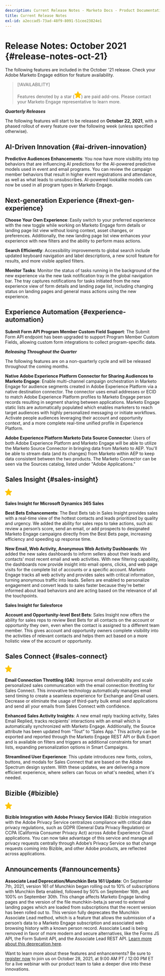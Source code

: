 ```yaml
---
description: Current Release Notes - Marketo Docs - Product Documentation
title: Current Release Notes
exl-id: a2eccad5-73ad-48f9-8091-51cee23824e1
---
```

# Release Notes: October 2021 {#release-notes-oct-21}

The following features are included in the October '21 release. Check your Adobe Marketo Engage edition for feature availability.

>[!AVAILABILITY]
>
>Features denoted by a star (![](assets/yellow-star.png)) are paid add-ons. Please contact your Marketo Engage representative to learn more.

**_Quarterly Releases_**

The following features will start to be released on **October 22, 2021**, with a phased rollout of every feature over the following week (unless specified otherwise).

## AI-Driven Innovation {#ai-driven-innovation}

**Predictive Audiences Enhancements**: You now have more visibility into top behaviors that are influencing AI predictions for the AI-powered predictive models used in event and email programs. You can review the campaign member behaviors that result in higher event registrations and attendance, as well as what leads to unsubscribes. AI-powered lookalike models can now be used in all program types in Marketo Engage.

## Next-generation Experience {#next-gen-experience}

**Choose Your Own Experience**: Easily switch to your preferred experience with the new toggle while working on Marketo Engage form details or landing page list view without losing context, asset changes, or preferences. Additionally, the new landing page list view enhances your experience with new filters and the ability to perform mass actions.

**Search Efficiently**: Accessibility improvements to global search include updated keyboard navigation and label descriptions, a new scroll feature for results, and more visible applied filters.

**Monitor Tasks**: Monitor the status of tasks running in the background of the new experience via the new task notification tray in the global navigation bar. The tray captures notifications for tasks initiated from the new experience view of form details and landing page list, including changing status on landing pages and general mass actions using the new experience.

## Experience Automation {#experience-automation}

**Submit Form API Program Member Custom Field Support**: The Submit Form API endpoint has been upgraded to support Program Member Custom Fields, allowing custom form integrations to collect program-specific data.

**_Releasing Throughout the Quarter_**

The following features are on a non-quarterly cycle and will be released throughout the coming months.

**Native Adobe Experience Platform Connector for Sharing Audiences to Marketo Engage**: Enable multi-channel campaign orchestration in Marketo Engage for audience segments created in Adobe Experience Platform via a native destination connector. The connector uses email addresses or ECID to match Adobe Experience Platform profiles to Marketo Engage person records resulting in segment sharing between applications. Marketo Engage static lists are automatically populated which enables marketers to reach target audiences with highly personalized messaging or initiate workflows. Activate people audiences leveraging their account and opportunity context, and a more complete real-time unified profile in Experience Platform.

**Adobe Experience Platform Marketo Data Source Connector**: Users of both Adobe Experience Platform and Marketo Engage will be able to utilize the Marketo Source Connector in bringing data from Marketo to AEP. You'll be able to stream data (and its changes) from Marketo within AEP to keep data consistent between the two products. The Marketo Connector can be seen via the Sources catalog, listed under "Adobe Applications."  

## Sales Insight {#sales-insight}

![(star)](assets/yellow-star.png)

**Sales Insight for Microsoft Dynamics 365 Sales**

**Best Bets Enhancements**: The Best Bets tab in Sales Insight provides sales with a real-time view of the hottest contacts and leads prioritized by quality and urgency. We added the ability for sales reps to take actions, such as: review a person’s score, send an email, or add prospects to designated Marketo Engage campaigns directly from the Best Bets page, increasing efficiency and speeding up response time.

**New Email, Web Activity, Anonymous Web Activity Dashboards**: We added the new sales dashboards to inform sellers about their leads and contacts’ most recent email and web activities. With new filtering capability, the dashboards now provide insight into email opens, clicks, and web page visits for the complete list of accounts or a specific account. Marketo Engage tracks all web activity and provides sales with critical information, turning anonymous traffic into leads. Sellers are enabled to personalize engagement and convert leads to sales faster because they're better informed about lead behaviors and are acting based on the relevance of all the touchpoints.

**Sales Insight for Salesforce**

**Account and Opportunity-level Best Bets**: Sales Insight now offers the ability for sales reps to review Best Bets for all contacts on the account or opportunity they own, even when the contact is assigned to a different team member. This gives account and opportunity owners complete visibility into the activities of relevant contacts and helps them act based on a more holistic view of the account or opportunity.

## Sales Connect {#sales-connect}

![(star)](assets/yellow-star.png)

**Email Connection Throttling (GA)**: Improve email deliverability and scale personalized sales communication with the email connection throttling for Sales Connect. This innovative technology automatically manages email send timing to create a seamless experience for Exchange and Gmail users. Decrease or eliminate the usage of third-party bulk email send applications and send all your emails from Sales Connect with confidence.

**Enhanced Sales Activity Insights**: A new email reply tracking activity, Sales Email Replied, tracks recipients' interactions with an email which is automatically synchronized with Marketo Engage. Additionally, the Source attribute has been updated from “Tout” to “Sales App.” This activity can be exported and reported through the Marketo Engage REST API or Bulk Export and is available on filters and triggers as additional constraints for smart lists, expanding personalization options in Smart Campaigns.

**Streamlined User Experience**: This update introduces new fonts, colors, buttons, and modals for Sales Connect that are based on the Adobe Spectrum design system. With these updates, we are delivering a more efficient experience, where sellers can focus on what's needed, when it's needed.

## Bizible {#bizible}

![](assets/yellow-star.png)

**Bizible Integration with Adobe Privacy Service (GA)**: Bizible integration with the Adobe Privacy Service centralizes compliance with critical data privacy regulations, such as GDPR (General Data Privacy Regulation) or CCPA (California Consumer Privacy Act) across Adobe Experience Cloud applications. You can now take advantage of this service and manage all privacy requests centrally through Adobe’s Privacy Service so that change requests coming into Bizible, and other Adobe products, are reflected across applications.

## Announcements {#announcements}

**Associate Lead Deprecation/Munchkin Beta 161 Update**: On September 7th, 2021, version 161 of Munchkin began rolling out to 10% of subscriptions with Munchkin Beta enabled, followed by 50% on September 16th, and 100% on September 30th. This change affects Marketo Engage landing pages and the version of the file munchkin-beta.js served to external landing pages which are loaded from subscriptions that the recent version has been rolled out to. This version fully deprecates the Munchkin Associate Lead method, which is a feature that allows the submission of a person’s data to a Marketo Engage subscription and associated web browsing history with a known person record. Associate Lead is being removed in favor of more modern and secure alternatives, like the Forms JS API, the Form Submit API, and the Associate Lead REST API. [Learn more about this deprecation here](https://developers.marketo.com/blog/deprecation-of-munchkin-associate-lead-method/).

Want to learn more about these features and enhancements? Be sure to [register now](https://engage.marketo.com/October_Release_RegistrationPage.html) to join us on October 28, 2021, at 9:00 AM PT / 12:00 PM ET for a live webinar with our product team to take a deeper dive into these innovations.
